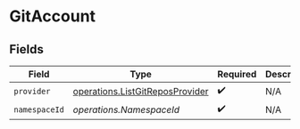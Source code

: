 # GitAccount


## Fields

| Field                                                                              | Type                                                                               | Required                                                                           | Description                                                                        |
| ---------------------------------------------------------------------------------- | ---------------------------------------------------------------------------------- | ---------------------------------------------------------------------------------- | ---------------------------------------------------------------------------------- |
| `provider`                                                                         | [operations.ListGitReposProvider](../../models/operations/listgitreposprovider.md) | :heavy_check_mark:                                                                 | N/A                                                                                |
| `namespaceId`                                                                      | *operations.NamespaceId*                                                           | :heavy_check_mark:                                                                 | N/A                                                                                |